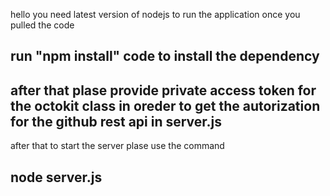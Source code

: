 hello
you need latest version of nodejs to run the application
once you pulled the code
## run "npm install" code to install the dependency
## after that plase provide private access token for the octokit class in oreder to get the autorization for the github rest api in server.js


after that to start the server plase use the command  
## node server.js

